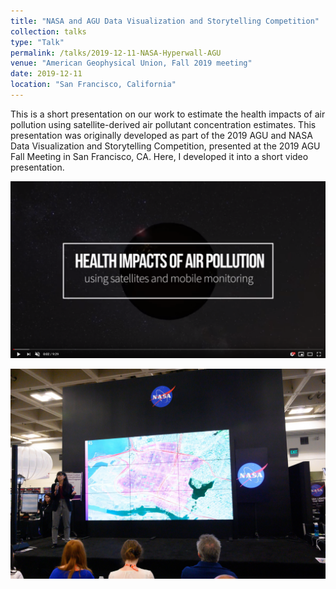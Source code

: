 ```yaml
---
title: "NASA and AGU Data Visualization and Storytelling Competition"
collection: talks
type: "Talk"
permalink: /talks/2019-12-11-NASA-Hyperwall-AGU
venue: "American Geophysical Union, Fall 2019 meeting"
date: 2019-12-11
location: "San Francisco, California"
---
```


This is a short presentation on our work to estimate the health impacts of air pollution using satellite-derived air pollutant concentration estimates. This presentation was originally developed as part of the 2019 AGU and NASA Data Visualization and Storytelling Competition, presented at the 2019 AGU Fall Meeting in San Francisco, CA. Here, I developed it into a short video presentation.

[<img src='/images/still.PNG'>](https://youtu.be/zSZt83-mi6k)

<img src='/images/NASA 2.jpg'>


